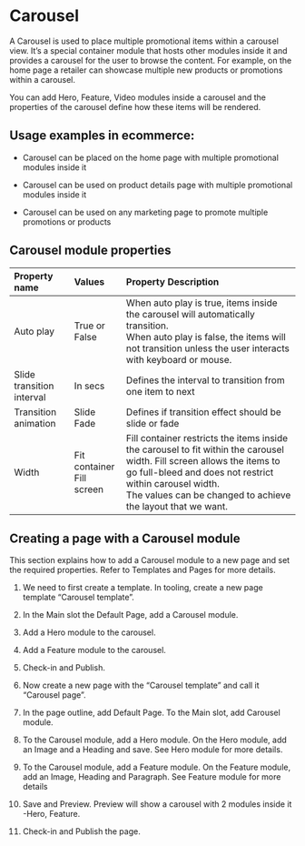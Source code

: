 

# Carousel

A Carousel is used to place multiple promotional items within a carousel view. It’s a special container module that hosts other modules inside it and provides a carousel for the user to browse the content. For example, on the home page a retailer can showcase multiple new products or promotions within a carousel.

You can add Hero, Feature, Video modules inside a carousel and the properties of the carousel define how these items will be rendered. 

## Usage examples in ecommerce:

* Carousel can be placed on the home page with multiple promotional modules inside it

- Carousel can be used on product details page with multiple promotional modules inside it

- Carousel can be used on any marketing page to promote multiple promotions or products

## Carousel module properties

| Property name             | Values                         | Property Description                                         |
| :------------------------ | :----------------------------- | :----------------------------------------------------------- |
| Auto play                 | True or False                  | When auto play is true, items inside the carousel will automatically   transition.<br />When auto play is false, the items will not transition unless the user   interacts with keyboard or mouse. |
| Slide transition interval | In secs                        | Defines the interval to transition from one item to next     |
| Transition animation      | Slide<br />Fade                | Defines if transition effect should be slide or fade         |
| Width                     | Fit container<br />Fill screen | Fill container restricts the items inside the carousel to fit within   the carousel width. Fill screen allows the items to go full-bleed and does   not restrict within carousel width.<br />The values can be changed to achieve   the layout that we want. |

 

## Creating a page with a Carousel module

This section explains how to add a Carousel module to a new page and set the required properties. Refer to Templates and Pages for more details.

 

1. We need to first create a template. In tooling, create a new page template “Carousel template”.

2. In the Main slot the Default Page, add a Carousel module. 

3. Add a Hero module to the carousel.

4. Add a Feature module to the carousel.

5. Check-in and Publish. 

6. Now create a new page with the “Carousel template” and call it “Carousel page”.

7. In the page outline, add Default Page. To the Main slot,  add Carousel module.

8. To the Carousel module, add a Hero module. On the Hero module, add an Image and a Heading and save. See Hero module for more details.

9. To the Carousel module, add a Feature module.  On the Feature module, add an Image, Heading and Paragraph. See Feature module for more details

10. Save and Preview.  Preview will show a carousel with 2 modules inside it -Hero, Feature.

11. Check-in and Publish the page.

